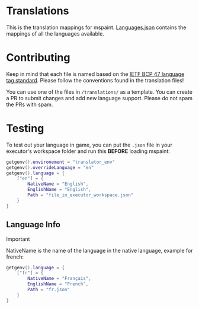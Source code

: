 # Translations
This is the translation mappings for mspaint. [Languages.json](https://github.com/mspaint-cc/translations/blob/main/Languages.json) contains the mappings of all the languages available.

# Contributing
Keep in mind that each file is named based on the [IETF BCP 47 language tag standard](https://en.wikipedia.org/wiki/IETF_language_tag). Please follow the conventions found in the translation files!

You can use one of the files in `/translations/` as a template. You can create a PR to submit changes and add new language support. Please do not spam the PRs with spam.

# Testing
To test out your language in game, you can put the `.json` file in your executor's workspace folder and run this **BEFORE** loading mspaint:

```lua
getgenv().environement = "translator_env"
getgenv().overrideLanguage = "en"
getgenv().language = {
    ["en"] = {
        NativeName = "English",
        EnglishName = "English",
        Path = "file_in_executor_workspace.json"
    }
}
```
## Language Info
> [!IMPORTANT]
> NativeName is the name of the language in the native language, example for french:
> ```lua
> getgenv().language = {
>     ["fr"] = {
>         NativeName = "Français",
>         EnglishName = "French",
>         Path = "fr.json"
>     }
> }
> ```


